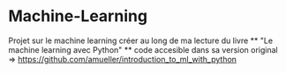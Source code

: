 ﻿# Machine-Learning
Projet sur le machine learning créer au long de ma lecture du livre ** "Le machine learning avec Python" **
code accesible dans sa version original => https://github.com/amueller/introduction_to_ml_with_python
